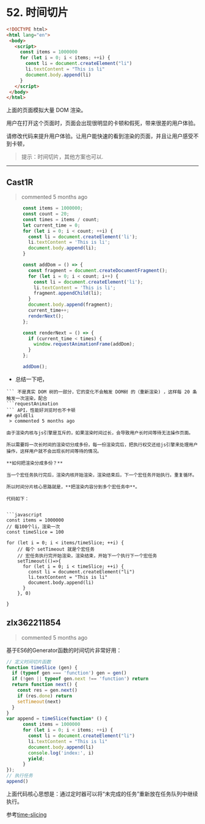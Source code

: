 
 # 52. 时间切片 
 ```html
<!DOCTYPE html>
<html lang="en">
  <body>
    <script>
      const items = 1000000
      for (let i = 0; i < items; ++i) {
        const li = document.createElement("li")
        li.textContent = "This is li"
        document.body.append(li)
      }
    </script>
  </body>
</html>
```

上面的页面模拟大量 DOM  渲染。

用户在打开这个页面时，页面会出现很明显的卡顿和假死，带来很差的用户体验。

请修改代码来提升用户体验。让用户能快速的看到渲染的页面，并且让用户感受不到卡顿，

> 提示：时间切片，其他方案也可以. 
 ***
## Cast1R 
 > commented 5 months ago 


```javascript
      const items = 1000000;
      const count = 20;
      const times = items / count;
      let current_time = 0;
      for (let i = 0; i < count; ++i) {
        const li = document.createElement('li');
        li.textContent = 'This is li';
        document.body.append(li);
      }

      const addDom = () => {
        const fragment = document.createDocumentFragment();
        for (let i = 0; i < count; i++) {
          const li = document.createElement('li');
          li.textContent = 'This is li';
          fragment.appendChild(li);
        }
        document.body.append(fragment);
        current_time++;
        renderNext();
      };

      const renderNext = () => {
        if (current_time < times) {
          window.requestAnimationFrame(addDom);
        }
      };

      addDom();

```
- 总结一下吧，
```DocumentFragment
``` 不是真实 DOM 树的一部分，它的变化不会触发 DOM树 的（重新渲染) ，这样每 20 条 触发一次渲染，配合 
```requestAnimation
``` API，性能好浏览时也不卡顿
## goldEli 
 > commented 5 months ago 

由于渲染内核与js引擎是互斥的，如果渲染时间过长，会导致用户长时间等待无法操作页面。

所以需要将一次长时间的渲染切分成多份，每一份渲染完后，把执行权交还给js引擎来处理用户操作，这样用户就不会出现长时间等待的情况。

**如何把渲染分成多份？**

当一个宏任务执行完后，渲染内核开始渲染，渲染结束后，下一个宏任务开始执行。重复循环。

所以时间分片核心思路就是，**把渲染内容分到多个宏任务中**。

代码如下：


```javascript
const items = 1000000
// 每100个li，渲染一次
const timeSlice = 100

for (let i = 0; i < items/timeSlice; ++i) {
    // 每个 setTimeout 就是个宏任务
    // 宏任务执行完开始渲染，渲染结束，开始下一个执行下一个宏任务
    setTimeout(()=>{
      for (let i = 0; i < timeSlice; ++i) {
        const li = document.createElement("li")
        li.textContent = "This is li"
        document.body.append(li)
      }
    }, 0)

}

```
## zlx362211854 
 > commented 5 months ago 

基于ES6的Generator函数的时间切片非常好用：

```javascript
// 定义时间切片函数
function timeSlice (gen) {
  if (typeof gen === 'function') gen = gen()
  if (!gen || typeof gen.next !== 'function') return
  return function next() {
    const res = gen.next()
    if (res.done) return
    setTimeout(next)
  }
}
var append = timeSlice(function* () {
      const items = 1000000
      for (let i = 0; i < items; ++i) {
        const li = document.createElement("li")
        li.textContent = "This is li"
        document.body.append(li)
        console.log('index:', i)
        yield;
      }
});
// 执行任务
append()


```
上面代码核心思想是：通过定时器可以将“未完成的任务”重新放在任务队列中继续执行。

参考[time-slicing](https://github.com/berwin/time-slicing)